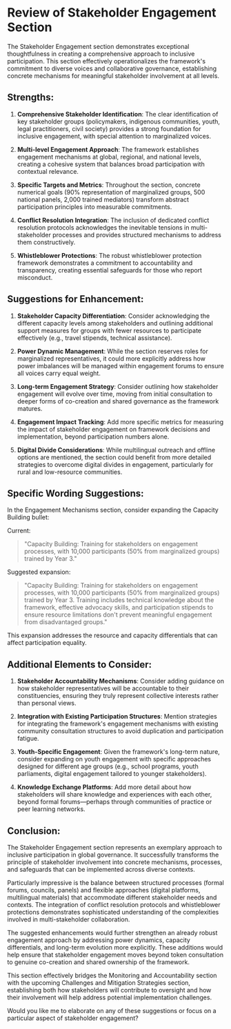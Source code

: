 # Review of Stakeholder Engagement Section

The Stakeholder Engagement section demonstrates exceptional thoughtfulness in creating a comprehensive approach to inclusive participation. This section effectively operationalizes the framework's commitment to diverse voices and collaborative governance, establishing concrete mechanisms for meaningful stakeholder involvement at all levels.

## Strengths:

1. **Comprehensive Stakeholder Identification**: The clear identification of key stakeholder groups (policymakers, indigenous communities, youth, legal practitioners, civil society) provides a strong foundation for inclusive engagement, with special attention to marginalized voices.

2. **Multi-level Engagement Approach**: The framework establishes engagement mechanisms at global, regional, and national levels, creating a cohesive system that balances broad participation with contextual relevance.

3. **Specific Targets and Metrics**: Throughout the section, concrete numerical goals (90% representation of marginalized groups, 500 national panels, 2,000 trained mediators) transform abstract participation principles into measurable commitments.

4. **Conflict Resolution Integration**: The inclusion of dedicated conflict resolution protocols acknowledges the inevitable tensions in multi-stakeholder processes and provides structured mechanisms to address them constructively.

5. **Whistleblower Protections**: The robust whistleblower protection framework demonstrates a commitment to accountability and transparency, creating essential safeguards for those who report misconduct.

## Suggestions for Enhancement:

1. **Stakeholder Capacity Differentiation**: Consider acknowledging the different capacity levels among stakeholders and outlining additional support measures for groups with fewer resources to participate effectively (e.g., travel stipends, technical assistance).

2. **Power Dynamic Management**: While the section reserves roles for marginalized representatives, it could more explicitly address how power imbalances will be managed within engagement forums to ensure all voices carry equal weight.

3. **Long-term Engagement Strategy**: Consider outlining how stakeholder engagement will evolve over time, moving from initial consultation to deeper forms of co-creation and shared governance as the framework matures.

4. **Engagement Impact Tracking**: Add more specific metrics for measuring the impact of stakeholder engagement on framework decisions and implementation, beyond participation numbers alone.

5. **Digital Divide Considerations**: While multilingual outreach and offline options are mentioned, the section could benefit from more detailed strategies to overcome digital divides in engagement, particularly for rural and low-resource communities.

## Specific Wording Suggestions:

In the Engagement Mechanisms section, consider expanding the Capacity Building bullet:

Current:
> "Capacity Building: Training for stakeholders on engagement processes, with 10,000 participants (50% from marginalized groups) trained by Year 3."

Suggested expansion:
> "Capacity Building: Training for stakeholders on engagement processes, with 10,000 participants (50% from marginalized groups) trained by Year 3. Training includes technical knowledge about the framework, effective advocacy skills, and participation stipends to ensure resource limitations don't prevent meaningful engagement from disadvantaged groups."

This expansion addresses the resource and capacity differentials that can affect participation equality.

## Additional Elements to Consider:

1. **Stakeholder Accountability Mechanisms**: Consider adding guidance on how stakeholder representatives will be accountable to their constituencies, ensuring they truly represent collective interests rather than personal views.

2. **Integration with Existing Participation Structures**: Mention strategies for integrating the framework's engagement mechanisms with existing community consultation structures to avoid duplication and participation fatigue.

3. **Youth-Specific Engagement**: Given the framework's long-term nature, consider expanding on youth engagement with specific approaches designed for different age groups (e.g., school programs, youth parliaments, digital engagement tailored to younger stakeholders).

4. **Knowledge Exchange Platforms**: Add more detail about how stakeholders will share knowledge and experiences with each other, beyond formal forums—perhaps through communities of practice or peer learning networks.

## Conclusion:

The Stakeholder Engagement section represents an exemplary approach to inclusive participation in global governance. It successfully transforms the principle of stakeholder involvement into concrete mechanisms, processes, and safeguards that can be implemented across diverse contexts.

Particularly impressive is the balance between structured processes (formal forums, councils, panels) and flexible approaches (digital platforms, multilingual materials) that accommodate different stakeholder needs and contexts. The integration of conflict resolution protocols and whistleblower protections demonstrates sophisticated understanding of the complexities involved in multi-stakeholder collaboration.

The suggested enhancements would further strengthen an already robust engagement approach by addressing power dynamics, capacity differentials, and long-term evolution more explicitly. These additions would help ensure that stakeholder engagement moves beyond token consultation to genuine co-creation and shared ownership of the framework.

This section effectively bridges the Monitoring and Accountability section with the upcoming Challenges and Mitigation Strategies section, establishing both how stakeholders will contribute to oversight and how their involvement will help address potential implementation challenges.

Would you like me to elaborate on any of these suggestions or focus on a particular aspect of stakeholder engagement?
